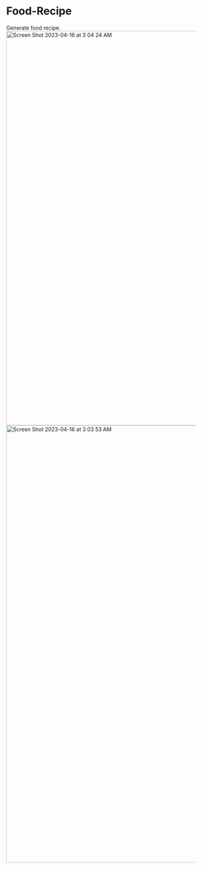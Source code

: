 # Food-Recipe
Generate food recipe.
<img width="1047" alt="Screen Shot 2023-04-16 at 3 04 24 AM" src="https://user-images.githubusercontent.com/42685801/232292256-b3d6465b-5395-4611-a698-1071df59d968.png">
<img width="1161" alt="Screen Shot 2023-04-16 at 3 03 53 AM" src="https://user-images.githubusercontent.com/42685801/232292151-23975b3d-e356-4663-9883-99fe8b70a8c1.png">
